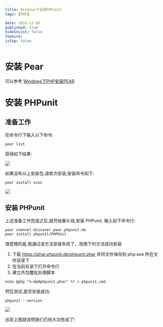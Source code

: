 ```yaml
---
title: Windows下安装PHPunit
tags: [PHP]

date: 2016-12-08
published: true
hideInList: false
feature: 
isTop: false
---
```








# 安装 Pear
可以参考 [Windows下PHP安装PEAR](http://www.leetao94.cn/2016/12/08/Windows%E4%B8%8BPHP%E5%AE%89%E8%A3%85PEAR/)

# 安装 PHPunit
## 准备工作

在命令行下输入以下命令:

```shell
pear list
```

获得如下结果:

![](http://ww1.sinaimg.cn/large/d9e82fa4jw1fajpw03zp9j20at04mq41.jpg)

如果没有以上安装包,请依次安装,安装命令如下:

```shell
pear install xxxx
```

![](http://ww2.sinaimg.cn/large/d9e82fa4jw1fajq0gbxxsj20mk08tgpo.jpg)

## 安装 PHPunit

上述准备工作完成之后,就开始重头戏,安装 PHPunit, 输入如下命令行:

```shell
pear channel-discover pear.phpunit.de
pear install phpunit/PHPUnit
```

很遗憾的是,我通过该方法安装失败了，改用下列方法成功安装

1. 下载 https://phar.phpunit.de/phpunit.phar 并将文件保存到 php.exe 所在文件目录下
2. 在当前目录下打开命令行
3. 建立外包覆批处理脚本

```shell
echo @php "%~dp0phpunit.phar" %* > phpunit.cmd
```

然后测试,是否安装成功:

```
phpunit --version
```

![](http://ww1.sinaimg.cn/large/d9e82fa4jw1fajqwtevf2j20fv01jq35.jpg)

出现上图就说明我们已经大功告成了!

